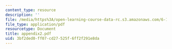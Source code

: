 ```yaml
---
content_type: resource
description: ''
file: /media/https%3A/open-learning-course-data-rc.s3.amazonaws.com/6-111-introductory-digital-systems-laboratory-spring-2006/3bf2ded0ff07cd27525f6ff2f291e8da_appendix2.pdf
file_type: application/pdf
resourcetype: Document
title: appendix2.pdf
uid: 3bf2ded0-ff07-cd27-525f-6ff2f291e8da
---
```

